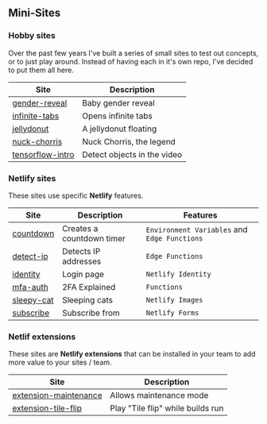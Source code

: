 ## Mini-Sites

### Hobby sites

Over the past few years I've built a series of small sites to test out concepts, or to just play around.
Instead of having each in it's own repo, I've decided to put them all here.

| Site                                    | Description                  |
| --------------------------------------- | ---------------------------- |
| [gender-reveal](./gender-reveal/)       | Baby gender reveal           |
| [infinite-tabs](./infinite-tabs/)       | Opens infinite tabs          |
| [jellydonut](./jellydonut/)             | A jellydonut floating        |
| [nuck-chorris](./nuck-chorris/)         | Nuck Chorris, the legend     |
| [tensorflow-intro](./tensorflow-intro/) | Detect objects in the video  |


### Netlify sites

These sites use specific **Netlify** features.

| Site                              | Description                  | Features                                     |
| --------------------------------- | ---------------------------- | -------------------------------------------- |
| [countdown](./countdown/)         | Creates a countdown timer    | `Environment Variables` and `Edge Functions` |
| [detect-ip](./detect-ip/)         | Detects IP addresses         | `Edge Functions`                             |
| [identity](./identity/)           | Login page                   | `Netlify Identity`                           |
| [mfa-auth](./mfa-auth/)           | 2FA Explained                | `Functions`                                  |
| [sleepy-cat](./sleepy-cat/)       | Sleeping cats                | `Netlify Images`                             |
| [subscribe](./subscribe/)         | Subscribe from               | `Netlify Forms`                              |

### Netlif extensions

These sites are **Netlify extensions** that can be installed in your team to add more value to your sites / team.

| Site                                                | Description                        |
| --------------------------------------------------- | ---------------------------------- |
| [extension-maintenance](./extension-maintenance/)   | Allows maintenance mode            |
| [extension-tile-flip](./extension-tile-flip/)       | Play "Tile flip" while builds run  |
